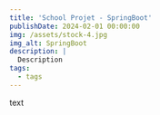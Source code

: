 ```yaml
---
title: 'School Projet - SpringBoot' 
publishDate: 2024-02-01 00:00:00
img: /assets/stock-4.jpg
img_alt: SpringBoot
description: |
  Description
tags:
  - tags
---
```


text